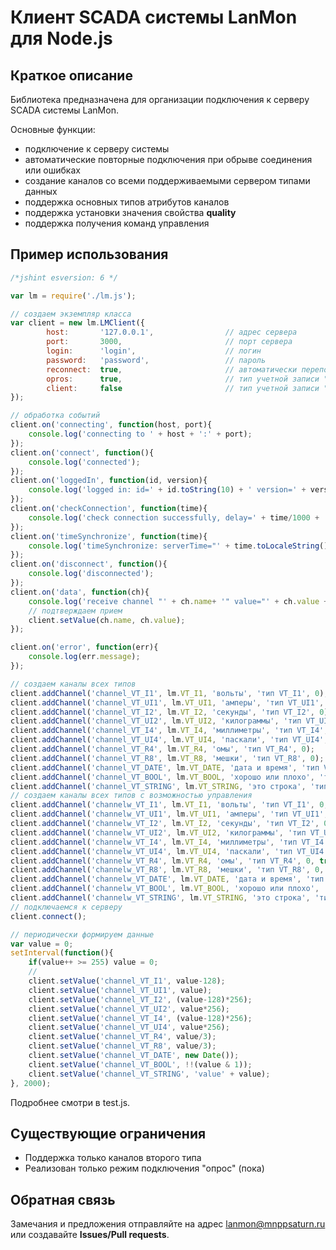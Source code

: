 # Клиент SCADA системы LanMon для Node.js

## Краткое описание

Библиотека предназначена для организации подключения к серверу SCADA системы LanMon.

Основные функции:

* подключение к серверу системы
* автоматические повторные подключения при обрыве соединения или ошибках
* создание каналов со всеми поддерживаемыми сервером типами данных
* поддержка основных типов атрибутов каналов
* поддержка установки значения свойства **quality**
* поддержка получения команд управления

## Пример использования

```javascript
/*jshint esversion: 6 */

var lm = require('./lm.js');

// создаем экземпляр класса
var client = new lm.LMClient({
        host:       '127.0.0.1',                // адрес сервера
        port:       3000,                       // порт сервера
        login:      'login',                    // логин
        password:   'password',                 // пароль
        reconnect:  true,                       // автоматически переподключаться при ошибках и разрывах связи
        opros:      true,                       // тип учетной записи "опрос"
        client:     false                       // тип учетной записи "клиент"
});

// обработка событий
client.on('connecting', function(host, port){
    console.log('connecting to ' + host + ':' + port);
});
client.on('connect', function(){
    console.log('connected');
});
client.on('loggedIn', function(id, version){
    console.log('logged in: id=' + id.toString(10) + ' version=' + version);
});
client.on('checkConnection', function(time){
    console.log('check connection successfully, delay=' + time/1000 + ' ms');
});
client.on('timeSynchronize', function(time){
    console.log('timeSynchronize: serverTime="' + time.toLocaleString() + '"');
});
client.on('disconnect', function(){
    console.log('disconnected');
});
client.on('data', function(ch){
    console.log('receive channel "' + ch.name+ '" value="' + ch.value + '"');
    // подтверждаем прием
    client.setValue(ch.name, ch.value);
});

client.on('error', function(err){
    console.log(err.message);
});

// создаем каналы всех типов
client.addChannel('channel_VT_I1', lm.VT_I1, 'вольты', 'тип VT_I1', 0);
client.addChannel('channel_VT_UI1', lm.VT_UI1, 'амперы', 'тип VT_UI1', 0);
client.addChannel('channel_VT_I2', lm.VT_I2, 'секунды', 'тип VT_I2', 0);
client.addChannel('channel_VT_UI2', lm.VT_UI2, 'килограммы', 'тип VT_UI2', 0);
client.addChannel('channel_VT_I4', lm.VT_I4, 'миллиметры', 'тип VT_I4', 0);
client.addChannel('channel_VT_UI4', lm.VT_UI4, 'паскали', 'тип VT_UI4', 0);
client.addChannel('channel_VT_R4', lm.VT_R4, 'омы', 'тип VT_R4', 0);
client.addChannel('channel_VT_R8', lm.VT_R8, 'мешки', 'тип VT_R8', 0);
client.addChannel('channel_VT_DATE', lm.VT_DATE, 'дата и время', 'тип VT_DATE', 0);
client.addChannel('channel_VT_BOOL', lm.VT_BOOL, 'хорошо или плохо', 'тип VT_BOOL', 0);
client.addChannel('channel_VT_STRING', lm.VT_STRING, 'это строка', 'тип VT_STRING', 0);
// создаем каналы всех типов с возможностью управления
client.addChannel('channelw_VT_I1', lm.VT_I1, 'вольты', 'тип VT_I1', 0, true);
client.addChannel('channelw_VT_UI1', lm.VT_UI1, 'амперы', 'тип VT_UI1', 0, true);
client.addChannel('channelw_VT_I2', lm.VT_I2, 'секунды', 'тип VT_I2', 0, true);
client.addChannel('channelw_VT_UI2', lm.VT_UI2, 'килограммы', 'тип VT_UI2', 0, true);
client.addChannel('channelw_VT_I4', lm.VT_I4, 'миллиметры', 'тип VT_I4', 0, true);
client.addChannel('channelw_VT_UI4', lm.VT_UI4, 'паскали', 'тип VT_UI4', 0, true);
client.addChannel('channelw_VT_R4', lm.VT_R4, 'омы', 'тип VT_R4', 0, true);
client.addChannel('channelw_VT_R8', lm.VT_R8, 'мешки', 'тип VT_R8', 0, true);
client.addChannel('channelw_VT_DATE', lm.VT_DATE, 'дата и время', 'тип VT_DATE', 0, true);
client.addChannel('channelw_VT_BOOL', lm.VT_BOOL, 'хорошо или плохо', 'тип VT_BOOL', 0, true);
client.addChannel('channelw_VT_STRING', lm.VT_STRING, 'это строка', 'тип VT_STRING', 0, true);
// подключаемся к серверу
client.connect();

// периодически формируем данные
var value = 0;
setInterval(function(){
    if(value++ >= 255) value = 0;
    //
    client.setValue('channel_VT_I1', value-128);
    client.setValue('channel_VT_UI1', value);
    client.setValue('channel_VT_I2', (value-128)*256);
    client.setValue('channel_VT_UI2', value*256);
    client.setValue('channel_VT_I4', (value-128)*256);
    client.setValue('channel_VT_UI4', value*256);
    client.setValue('channel_VT_R4', value/3);
    client.setValue('channel_VT_R8', value/3);
    client.setValue('channel_VT_DATE', new Date());
    client.setValue('channel_VT_BOOL', !!(value & 1));
    client.setValue('channel_VT_STRING', 'value' + value);
}, 2000);

```

Подробнее смотри в test.js.

## Существующие ограничения

* Поддержка только каналов второго типа
* Реализован только режим подключения "опрос" (пока)

## Обратная связь

Замечания и предложения отправляйте на адрес lanmon@mnppsaturn.ru или создавайте **Issues/Pull requests**.
